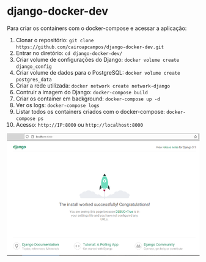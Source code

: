 # django-docker-dev

Para criar os containers com o docker-compose e acessar a aplicação:

1. Clonar o repositório: `git clone https://github.com/cairoapcampos/django-docker-dev.git`
2. Entrar no diretório: `cd django-docker-dev/`
3. Criar volume de configurações do Django: `docker volume create django_config`
4. Criar volume de dados para o PostgreSQL: `docker volume create postgres_data`
5. Criar a rede utilizada:  `docker network create network-django`
6. Contruir a imagem do Django: `docker-compose build`
7. Criar os container em background: `docker-compose up -d`
8. Ver os logs: `docker-compose logs`
9. Listar todos os containers criados com o docker-compose: `docker-compose ps`
10. Acesso: `http://IP:8000` ou `http://localhost:8000`


![Tela de Teste](https://github.com/cairoapcampos/django-docker/blob/main/imgs/img.png)
